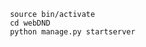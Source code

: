 <code> source bin/activate </code> <br>
<code> cd webDND </code> <br>
<code> python manage.py startserver <ip or none> </code> <br>

